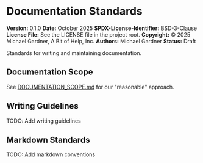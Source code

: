 # Documentation Standards

**Version:** 0.1.0
**Date:** October 2025
**SPDX-License-Identifier:** BSD-3-Clause
**License File:** See the LICENSE file in the project root.
**Copyright:** © 2025 Michael Gardner, A Bit of Help, Inc.
**Authors:** Michael Gardner
**Status:** Draft

Standards for writing and maintaining documentation.

## Documentation Scope

See [DOCUMENTATION_SCOPE.md](../../DOCUMENTATION_SCOPE.md) for our "reasonable" approach.

## Writing Guidelines

TODO: Add writing guidelines

## Markdown Standards

TODO: Add markdown conventions
